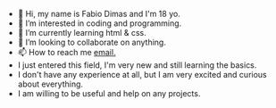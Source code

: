 - 👋 Hi, my name is Fabio Dimas and I'm 18 yo.
- 👀 I’m interested in coding and programming.
- 🌱 I’m currently learning html & css.
- 💞️ I’m looking to collaborate on anything.
- 📫 How to reach me <a href="mailto:fabiodimas363@gmail.com">email.</a>
- I just entered this field, I'm very new and still learning the basics.
- I don't have any experience at all, but I am very excited and curious about everything.
- I am willing to be useful and help on any projects.
